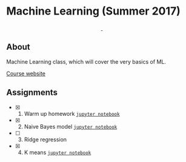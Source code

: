 # Machine Learning (Summer 2017)

<p align=center>
<a href="">
<img alt="" src="https://img.shields.io/badge/python-v3.6.3-blue.svg">
</a>
<a href="">
<img alt="" src="https://img.shields.io/badge/jupyter-v5.2.1-orange.svg">
</a>
</p>

## About

Machine Learning class, which will cover the very basics of ML.

[Course website](http://cs.if.uj.edu.pl/piotrek/ML2018/)

## Assignments

- [x] 1. Warm up homework [`jupyter notebook`](warm-up-homework.ipynb)
- [x] 2. Naive Bayes model [`jupyter notebook`](naive-bayes-model.ipynb)
- [ ] 3. Ridge regression
- [x] 4. K means [`jupyter notebook`](k-means.ipynb)
